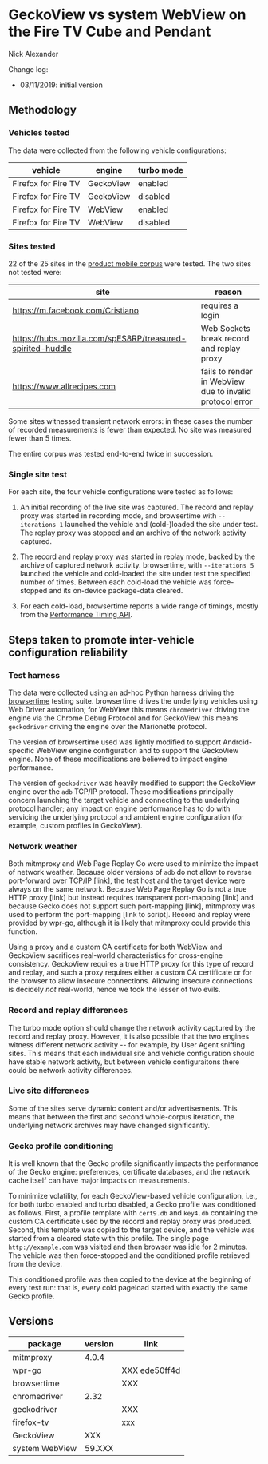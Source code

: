 # GeckoView vs system WebView on the Fire TV Cube and Pendant

Nick Alexander

Change log:
- 03/11/2019: initial version

## Methodology

### Vehicles tested

The data were collected from the following vehicle configurations:

| vehicle | engine | turbo mode |
| --- | --- | --- |
| Firefox for Fire TV | GeckoView | enabled |
| Firefox for Fire TV | GeckoView | disabled |
| Firefox for Fire TV | WebView | enabled |
| Firefox for Fire TV | WebView | disabled |

### Sites tested

22 of the 25 sites in the [product mobile corpus](https://docs.google.com/spreadsheets/d/1wqGfLaEKVDjfA-y4gZfcFRtjU3G0HzOxlcFTMlJGEJw/edit?ts=5bdb67e1#gid=596602279) were tested.  The two sites not
tested were:

| site | reason |
| --- | --- |
| https://m.facebook.com/Cristiano | requires a login |
| https://hubs.mozilla.com/spES8RP/treasured-spirited-huddle | Web Sockets break record and replay proxy |
| https://www.allrecipes.com | fails to render in WebView due to invalid protocol error |

Some sites witnessed transient network errors: in these cases the
number of recorded measurements is fewer than expected.  No site was
measured fewer than 5 times.

The entire corpus was tested end-to-end twice in succession.

### Single site test

For each site, the four vehicle configurations were tested as follows:

1. An initial recording of the live site was captured.  The record and
replay proxy was started in recording mode, and browsertime with
`--iterations 1` launched the vehicle and (cold-)loaded the site under test.
The replay proxy was stopped and an archive of the network activity
captured.

2. The record and replay proxy was started in replay mode, backed by
the archive of captured network activity.  browsertime, with
`--iterations 5` launched the vehicle and cold-loaded the site under
test the specified number of times.  Between each cold-load the
vehicle was force-stopped and its on-device package-data cleared.

3. For each cold-load, browsertime reports a wide range of timings,
mostly from the [Performance Timing API](XXX).

## Steps taken to promote inter-vehicle configuration reliability

### Test harness

The data were collected using an ad-hoc Python harness driving the
[browsertime]() testing suite.  browsertime drives the underlying
vehicles using Web Driver automation; for WebView this means
`chromedriver` driving the engine via the Chrome Debug Protocol and
for GeckoView this means `geckodriver` driving the engine over the
Marionette protocol.

The version of browsertime used was lightly modified to support
Android-specific WebView engine configuration and to support the
GeckoView engine.  None of these modifications are believed to impact
engine performance.

The version of `geckodriver` was heavily modified to support the
GeckoView engine over the `adb` TCP/IP protocol.  These modifications
principally concern launching the target vehicle and connecting to the
underlying protocol handler; any impact on engine performance has to
do with servicing the underlying protocol and ambient engine
configuration (for example, custom profiles in GeckoView).

### Network weather

Both mitmproxy and Web Page Replay Go were used to minimize the impact
of network weather.  Because older versions of `adb` do not allow to
reverse port-forward over TCP/IP [link], the test host and the target
device were always on the same network.  Because Web Page Replay Go is
not a true HTTP proxy [link] but instead requires transparent
port-mapping [link] and because Gecko does not support such
port-mapping [link], mitmproxy was used to perform the port-mapping
[link to script].  Record and replay were provided by wpr-go, although
it is likely that mitmproxy could provide this function.

Using a proxy and a custom CA certificate for both WebView and
GeckoView sacrifices real-world characteristics for cross-engine
consistency.  GeckoView requires a true HTTP proxy for this type of
record and replay, and such a proxy requires either a custom CA
certificate or for the browser to allow insecure connections.
Allowing insecure connections is decidely _not_ real-world, hence we
took the lesser of two evils.

### Record and replay differences

The turbo mode option should change the network activity captured by
the record and replay proxy.  However, it is also possible that the
two engines witness different network activity -- for example, by User
Agent sniffing sites.  This means that each individual site and
vehicle configuration should have stable network activity, but between
vehicle configuraitons there could be network activity differences.

### Live site differences

Some of the sites serve dynamic content and/or advertisements.  This
means that between the first and second whole-corpus iteration, the
underlying network archives may have changed significantly.

### Gecko profile conditioning

It is well known that the Gecko profile significantly impacts the
performance of the Gecko engine: preferences, certificate databases,
and the network cache itself can have major impacts on measurements.

To minimize volatility, for each GeckoView-based vehicle
configuration, i.e., for both turbo enabled and turbo disabled, a
Gecko profile was conditioned as follows.  First, a profile template
with `cert9.db` and `key4.db` containing the custom CA certificate
used by the record and replay proxy was produced.  Second, this
template was copied to the target device, and the vehicle was started
from a cleared state with this profile.  The single page
`http://example.com` was visited and then browser was idle for 2
minutes.  The vehicle was then force-stopped and the conditioned
profile retrieved from the device.

This conditioned profile was then copied to the device at the
beginning of every test run: that is, every cold pageload started with
exactly the same Gecko profile.

## Versions

| package | version | link |
| ------- | --- | --- |
| mitmproxy | 4.0.4 | |
| wpr-go | | XXX ede50ff4d |
| browsertime | | XXX |
| chromedriver| 2.32 | |
| geckodriver | | XXX |
| firefox-tv | | xxx |
| GeckoView | XXX | |
| system WebView | 59.XXX |
